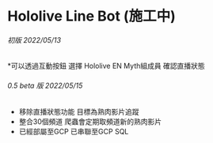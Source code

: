 # Hololive Line Bot (施工中)

###### 初版 2022/05/13

*可以透過互動按鈕 選擇 Hololive EN Myth組成員 確認直播狀態

###### 0.5 beta 版 2022/05/15
* 移除直播狀態功能 目標為熟肉影片追蹤
* 整合30個頻道 爬蟲會定期取頻道新的熟肉影片
* 已經部屬至GCP 已串聯至GCP SQL

